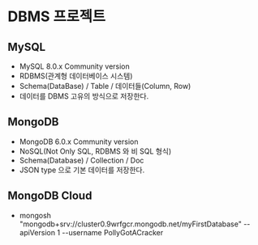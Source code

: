 # DBMS 프로젝트

## MySQL
* MySQL 8.0.x Community version
* RDBMS(관계형 데이터베이스 시스템)
* Schema(DataBase) / Table / 데이터들(Column, Row)
* 데이터를 DBMS 고유의 방식으로 저장한다.

## MongoDB
* MongoDB 6.0.x Community version
* NoSQL(Not Only SQL, RDBMS 와 비 SQL 형식)
* Schema(Database) / Collection / Doc
* JSON type 으로 기본 데이터를 저장한다.

## MongoDB Cloud
* mongosh "mongodb+srv://cluster0.9wrfgcr.mongodb.net/myFirstDatabase" --apiVersion 1 --username PollyGotACracker
